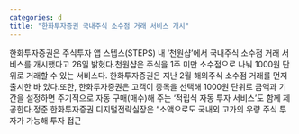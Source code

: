 ```yaml
---
categories: d
title: "한화투자증권 국내주식 소수점 거래 서비스 개시"
---
```

한화투자증권은 주식투자 앱 스텝스(STEPS) 내 ‘천원샵’에서 국내주식 소수점 거래 서비스를 개시했다고 26일 밝혔다.천원샵은 주식을 1주 미만 소수점으로 나눠 1000원 단위로 거래할 수 있는 서비스다. 한화투자증권은 지난 2월 해외주식 소수점 거래를 먼저 출시한 바 있다.또한, 한화투자증권은 고객이 종목을 선택해 1000원 단위로 금액과 기간을 설정하면 주기적으로 자동 구매(매수)해 주는 ‘적립식 자동 투자 서비스’도 함께 제공한다.정준 한화투자증권 디지털전략실장은 “소액으로도 국내외 고가의 우량 주식 투자가 가능해 투자 접근
